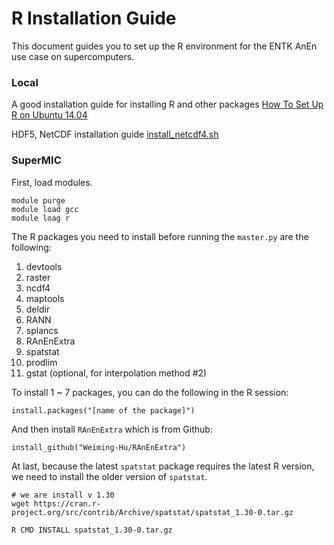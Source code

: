 # R Installation Guide

This document guides you to set up the R environment for the ENTK AnEn use case on supercomputers.

### Local

A good installation guide for installing R and other packages [How To Set Up R on Ubuntu 14.04](https://www.digitalocean.com/community/tutorials/how-to-set-up-r-on-ubuntu-14-04)

HDF5, NetCDF installation guide [install_netcdf4.sh](https://gist.github.com/perrette/cd815d03830b53e24c82)

### SuperMIC

First, load modules.

```
module purge
module load gcc
module loag r
```

The R packages you need to install before running the `master.py` are the following:

1. devtools
2. raster
3. ncdf4
4. maptools
5. deldir
6. RANN
7. splancs
8. RAnEnExtra
9. spatstat
10. prodlim
11. gstat (optional, for interpolation method #2)

To install 1 ~ 7 packages, you can do the following in the R session:

```
install.packages("[name of the package]")
```

And then install `RAnEnExtra` which is from Github:

```
install_github("Weiming-Hu/RAnEnExtra")
```

At last, because the latest `spatstat` package requires the latest R version, we need to install the
older version of `spatstat`.

```
# we are install v 1.30
wget https://cran.r-project.org/src/contrib/Archive/spatstat/spatstat_1.30-0.tar.gz

R CMD INSTALL spatstat_1.30-0.tar.gz
```
